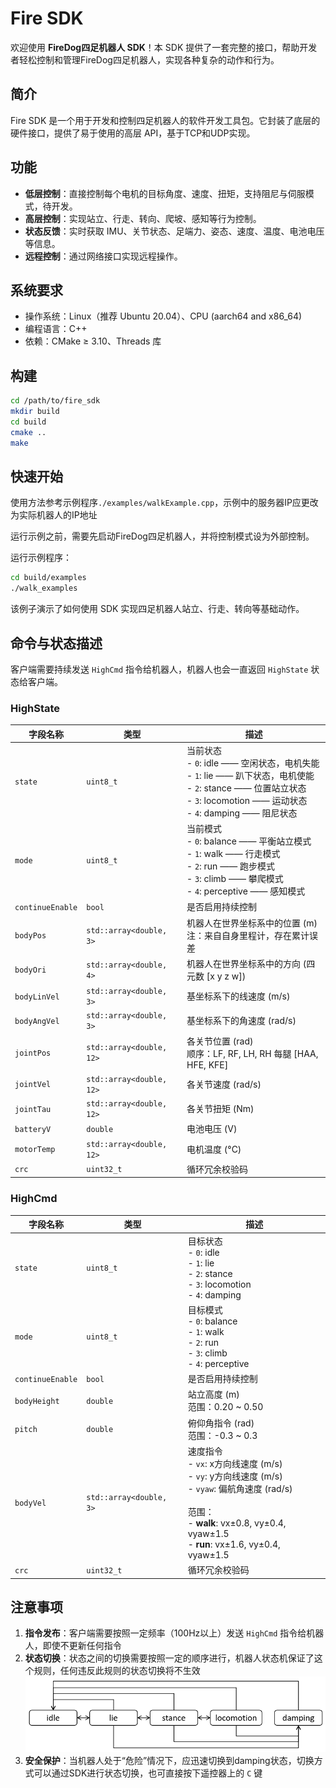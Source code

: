 # Fire SDK

欢迎使用 **FireDog四足机器人 SDK**！本 SDK 提供了一套完整的接口，帮助开发者轻松控制和管理FireDog四足机器人，实现各种复杂的动作和行为。

## 简介

Fire SDK 是一个用于开发和控制四足机器人的软件开发工具包。它封装了底层的硬件接口，提供了易于使用的高层 API，基于TCP和UDP实现。

## 功能

- **低层控制**：直接控制每个电机的目标角度、速度、扭矩，支持阻尼与伺服模式，待开发。
- **高层控制**：实现站立、行走、转向、爬坡、感知等行为控制。
- **状态反馈**：实时获取 IMU、关节状态、足端力、姿态、速度、温度、电池电压等信息。
- **远程控制**：通过网络接口实现远程操作。

## 系统要求

- 操作系统：Linux（推荐 Ubuntu 20.04）、CPU (aarch64 and x86_64)
- 编程语言：C++
- 依赖：CMake ≥ 3.10、Threads 库

## 构建

```bash
cd /path/to/fire_sdk
mkdir build
cd build
cmake ..
make
```

## 快速开始

使用方法参考示例程序`./examples/walkExample.cpp`，示例中的服务器IP应更改为实际机器人的IP地址

运行示例之前，需要先启动FireDog四足机器人，并将控制模式设为外部控制。

运行示例程序：

```bash
cd build/examples
./walk_examples
```

该例子演示了如何使用 SDK 实现四足机器人站立、行走、转向等基础动作。

## 命令与状态描述

客户端需要持续发送 `HighCmd` 指令给机器人，机器人也会一直返回 `HighState` 状态给客户端。

### HighState

| 字段名称             | 类型                       | 描述                                                                                                                                                 |
|------------------|--------------------------|----------------------------------------------------------------------------------------------------------------------------------------------------|
| `state`          | `uint8_t`                | 当前状态<br> - `0`: idle —— 空闲状态，电机失能<br> - `1`: lie —— 趴下状态，电机使能<br> - `2`: stance —— 位置站立状态<br> - `3`: locomotion —— 运动状态<br> - `4`: damping —— 阻尼状态 |
| `mode`           | `uint8_t`                | 当前模式<br> - `0`: balance —— 平衡站立模式<br> - `1`: walk —— 行走模式<br> - `2`: run —— 跑步模式<br> - `3`: climb —— 攀爬模式<br> - `4`: perceptive —— 感知模式            |
| `continueEnable` | `bool`                   | 是否启用持续控制                                                                                                                                           |
| `bodyPos`        | `std::array<double, 3>`  | 机器人在世界坐标系中的位置 (m)<br>注：来自自身里程计，存在累计误差                                                                                                              |
| `bodyOri`        | `std::array<double, 4>`  | 机器人在世界坐标系中的方向 (四元数 [x y z w])                                                                                                                      |
| `bodyLinVel`     | `std::array<double, 3>`  | 基坐标系下的线速度 (m/s)                                                                                                                                    |
| `bodyAngVel`     | `std::array<double, 3>`  | 基坐标系下的角速度 (rad/s)                                                                                                                                  |
| `jointPos`       | `std::array<double, 12>` | 各关节位置 (rad)<br>顺序：LF, RF, LH, RH 每腿 [HAA, HFE, KFE]                                                                                                |
| `jointVel`       | `std::array<double, 12>` | 各关节速度 (rad/s)                                                                                                                                      |
| `jointTau`       | `std::array<double, 12>` | 各关节扭矩 (Nm)                                                                                                                                         |
| `batteryV`       | `double`                 | 电池电压 (V)                                                                                                                                           |
| `motorTemp`      | `std::array<double, 12>` | 电机温度 (°C)                                                                                                                                          |
| `crc`            | `uint32_t`               | 循环冗余校验码                                                                                                                                            |

### HighCmd

| 字段名称             | 类型                      | 描述                                                                                                                                                                             |
|------------------|-------------------------|--------------------------------------------------------------------------------------------------------------------------------------------------------------------------------|
| `state`          | `uint8_t`               | 目标状态<br> - `0`: idle<br> - `1`: lie<br> - `2`: stance<br> - `3`: locomotion<br> - `4`: damping                                                                                 |
| `mode`           | `uint8_t`               | 目标模式<br> - `0`: balance<br> - `1`: walk<br> - `2`: run<br> - `3`: climb<br> - `4`: perceptive                                                                                  |
| `continueEnable` | `bool`                  | 是否启用持续控制                                                                                                                                                                       |
| `bodyHeight`     | `double`                | 站立高度 (m)<br>范围：0.20 ~ 0.50                                                                                                                                                     |
| `pitch`          | `double`                | 俯仰角指令 (rad)<br>范围：-0.3 ~ 0.3                                                                                                                                                   |
| `bodyVel`        | `std::array<double, 3>` | 速度指令<br> - `vx`: x方向线速度 (m/s)<br> - `vy`: y方向线速度 (m/s)<br> - `vyaw`: 偏航角速度 (rad/s)<br><br>范围：<br> - **walk**: vx±0.8, vy±0.4, vyaw±1.5<br> - **run**: vx±1.6, vy±0.4, vyaw±1.5 |
| `crc`            | `uint32_t`              | 循环冗余校验码                                                                                                                                                                        |

## 注意事项

1. **指令发布**：客户端需要按照一定频率（100Hz以上）发送 `HighCmd` 指令给机器人，即使不更新任何指令
2. **状态切换**：状态之间的切换需要按照一定的顺序进行，机器人状态机保证了这个规则，任何违反此规则的状态切换将不生效
   ![状态机流程图](./image/state_transition.png)
3. **安全保护**：当机器人处于“危险”情况下，应迅速切换到damping状态，切换方式可以通过SDK进行状态切换，也可直接按下遥控器上的 `C` 键